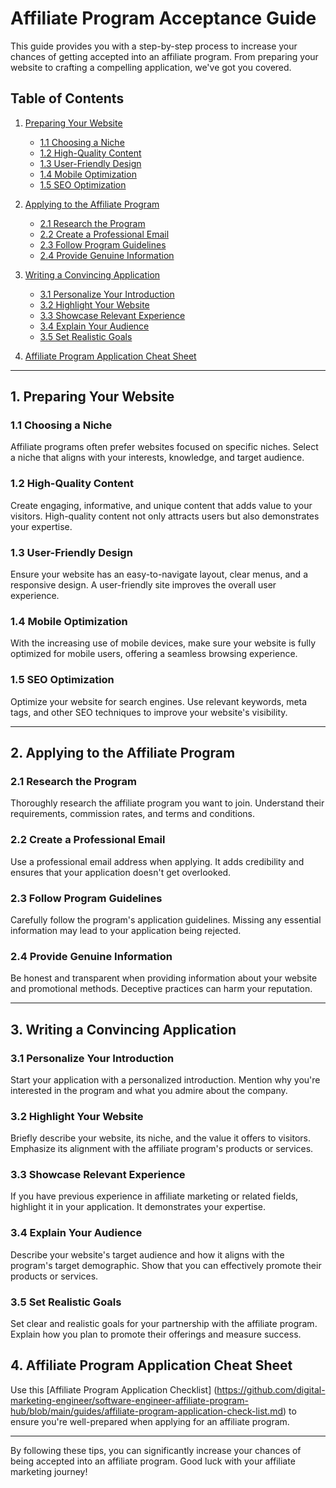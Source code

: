 # Affiliate Program Acceptance Guide

This guide provides you with a step-by-step process to increase your chances of getting accepted into an affiliate program. From preparing your website to crafting a compelling application, we've got you covered.

## Table of Contents

1. [Preparing Your Website](#1-preparing-your-website)
    - [1.1 Choosing a Niche](#11-choosing-a-niche)
    - [1.2 High-Quality Content](#12-high-quality-content)
    - [1.3 User-Friendly Design](#13-user-friendly-design)
    - [1.4 Mobile Optimization](#14-mobile-optimization)
    - [1.5 SEO Optimization](#15seo-optimization)

2. [Applying to the Affiliate Program](#2-applying-to-the-affiliate-program)
    - [2.1 Research the Program](#21-research-the-program)
    - [2.2 Create a Professional Email](#22-create-a-professional-email)
    - [2.3 Follow Program Guidelines](#23-follow-program-guidelines)
    - [2.4 Provide Genuine Information](#24-provide-genuine-information)

3. [Writing a Convincing Application](#3writing-a-convincing-application)
    - [3.1 Personalize Your Introduction](#31-personalize-your-introduction)
    - [3.2 Highlight Your Website](#32-highlight-your-website)
    - [3.3 Showcase Relevant Experience](#33-showcase-relevant-experience)
    - [3.4 Explain Your Audience](#34-explain-your-audience)
    - [3.5 Set Realistic Goals](#35-set-realistic-goals)

4. [Affiliate Program Application Cheat Sheet](#4-affiliate-program-application-cheat-sheet)
---

## 1. Preparing Your Website

### 1.1 Choosing a Niche

Affiliate programs often prefer websites focused on specific niches. Select a niche that aligns with your interests, knowledge, and target audience.

### 1.2 High-Quality Content

Create engaging, informative, and unique content that adds value to your visitors. High-quality content not only attracts users but also demonstrates your expertise.

### 1.3 User-Friendly Design

Ensure your website has an easy-to-navigate layout, clear menus, and a responsive design. A user-friendly site improves the overall user experience.

### 1.4 Mobile Optimization

With the increasing use of mobile devices, make sure your website is fully optimized for mobile users, offering a seamless browsing experience.

### 1.5 SEO Optimization

Optimize your website for search engines. Use relevant keywords, meta tags, and other SEO techniques to improve your website's visibility.

---

## 2. Applying to the Affiliate Program

### 2.1 Research the Program

Thoroughly research the affiliate program you want to join. Understand their requirements, commission rates, and terms and conditions.

### 2.2 Create a Professional Email

Use a professional email address when applying. It adds credibility and ensures that your application doesn't get overlooked.

### 2.3 Follow Program Guidelines

Carefully follow the program's application guidelines. Missing any essential information may lead to your application being rejected.

### 2.4 Provide Genuine Information

Be honest and transparent when providing information about your website and promotional methods. Deceptive practices can harm your reputation.

---

## 3. Writing a Convincing Application

### 3.1 Personalize Your Introduction

Start your application with a personalized introduction. Mention why you're interested in the program and what you admire about the company.

### 3.2 Highlight Your Website

Briefly describe your website, its niche, and the value it offers to visitors. Emphasize its alignment with the affiliate program's products or services.

### 3.3 Showcase Relevant Experience

If you have previous experience in affiliate marketing or related fields, highlight it in your application. It demonstrates your expertise.

### 3.4 Explain Your Audience

Describe your website's target audience and how it aligns with the program's target demographic. Show that you can effectively promote their products or services.

### 3.5 Set Realistic Goals

Set clear and realistic goals for your partnership with the affiliate program. Explain how you plan to promote their offerings and measure success.

## 4. Affiliate Program Application Cheat Sheet

Use this [Affiliate Program Application Checklist] (https://github.com/digital-marketing-engineer/software-engineer-affiliate-program-hub/blob/main/guides/affiliate-program-application-check-list.md) to ensure you're well-prepared when applying for an affiliate program.

---

By following these tips, you can significantly increase your chances of being accepted into an affiliate program. Good luck with your affiliate marketing journey!

